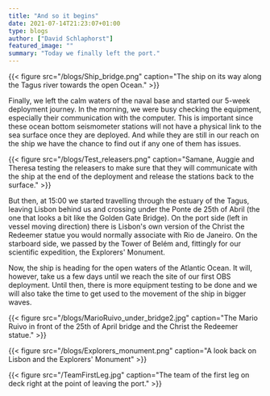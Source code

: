 ```yaml
---
title: "And so it begins"
date: 2021-07-14T21:23:07+01:00
type: blogs
author: ["David Schlaphorst"]
featured_image: ""
summary: "Today we finally left the port."
---
```


{{< figure src="/blogs/Ship_bridge.png" caption="The ship on its way along the Tagus river towards the open Ocean." >}}

Finally, we left the calm waters of the naval base and started our 5-week deployment journey. In the morning, we were busy checking the equipment, especially their communication with the computer. This is important since these ocean bottom seismometer stations will not have a physical link to the sea surface once they are deployed. And while they are still in our reach on the ship we have the chance to find out if any one of them has issues.

{{< figure src="/blogs/Test_releasers.png" caption="Samane, Auggie and Theresa testing the releasers to make sure that they will communicate with the ship at the end of the deployment and release the stations back to the surface." >}}

But then, at 15:00 we started travelling through the estuary of the Tagus, leaving Lisbon behind us and crossing under the Ponte de 25th of Abril (the one that looks a bit like the Golden Gate Bridge). On the port side (left in vessel moving direction) there is Lisbon's own version of the Christ the Redeemer statue you would normally associate with Rio de Janeiro. On the starboard side, we passed by the Tower of Belém and, fittingly for our scientific expedition, the Explorers' Monument.

Now, the ship is heading for the open waters of the Atlantic Ocean. It will, however, take us a few days until we reach the site of our first OBS deployment. Until then, there is more equipment testing to be done and we will also take the time to get used to the movement of the ship in bigger waves.

{{< figure src="/blogs/MarioRuivo_under_bridge2.jpg" caption="The Mario Ruivo in front of the 25th of April bridge and the Christ the Redeemer statue." >}}

{{< figure src="/blogs/Explorers_monument.png" caption="A look back on Lisbon and the Explorers' Monument" >}}

{{< figure src="/TeamFirstLeg.jpg" caption="The team of the first leg on deck right at the point of leaving the port." >}}
